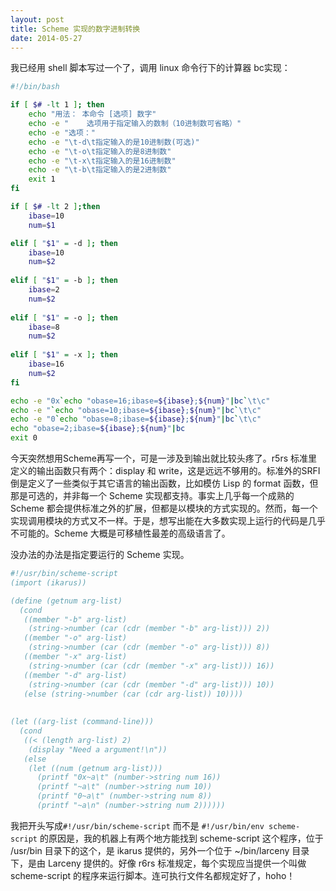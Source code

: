 ```yaml
---
layout: post
title: Scheme 实现的数字进制转换
date: 2014-05-27
---
```


我已经用 shell 脚本写过一个了，调用 linux 命令行下的计算器 bc实现：

```bash
#!/bin/bash

if [ $# -lt 1 ]; then
    echo "用法： 本命令 [选项] 数字"
    echo -e "    选项用于指定输入的数制（10进制数可省略）"
    echo -e "选项："
    echo -e "\t-d\t指定输入的是10进制数(可选)"
    echo -e "\t-o\t指定输入的是8进制数"
    echo -e "\t-x\t指定输入的是16进制数"
    echo -e "\t-b\t指定输入的是2进制数"
    exit 1
fi

if [ $# -lt 2 ];then
    ibase=10
    num=$1

elif [ "$1" = -d ]; then
    ibase=10
    num=$2
    
elif [ "$1" = -b ]; then
    ibase=2
    num=$2
    
elif [ "$1" = -o ]; then
    ibase=8
    num=$2
    
elif [ "$1" = -x ]; then
    ibase=16
    num=$2
fi

echo -e "0x`echo "obase=16;ibase=${ibase};${num}"|bc`\t\c"
echo -e "`echo "obase=10;ibase=${ibase};${num}"|bc`\t\c" 
echo -e "0`echo "obase=8;ibase=${ibase};${num}"|bc`\t\c"
echo "obase=2;ibase=${ibase};${num}"|bc
exit 0
```

今天突然想用Scheme再写一个，可是一涉及到输出就比较头疼了。r5rs 标准里定义的输出函数只有两个：display 和 write，这是远远不够用的。标准外的SRFI倒是定义了一些类似于其它语言的输出函数，比如模仿 Lisp 的 format 函数，但那是可选的，并非每一个 Scheme 实现都支持。事实上几乎每一个成熟的 Scheme 都会提供标准之外的扩展，但都是以模块的方式实现的。然而，每一个实现调用模块的方式又不一样。于是，想写出能在大多数实现上运行的代码是几乎不可能的。Scheme 大概是可移植性最差的高级语言了。

没办法的办法是指定要运行的 Scheme 实现。

```scheme
#!/usr/bin/scheme-script
(import (ikarus))

(define (getnum arg-list)
  (cond
   ((member "-b" arg-list)
    (string->number (car (cdr (member "-b" arg-list))) 2))
   ((member "-o" arg-list)
    (string->number (car (cdr (member "-o" arg-list))) 8))
   ((member "-x" arg-list)
    (string->number (car (cdr (member "-x" arg-list))) 16))
   ((member "-d" arg-list)
    (string->number (car (cdr (member "-d" arg-list))) 10))
   (else (string->number (car (cdr arg-list)) 10))))
   
   
(let ((arg-list (command-line)))
  (cond
   ((< (length arg-list) 2)
    (display "Need a argument!\n"))
   (else
    (let ((num (getnum arg-list)))
      (printf "0x~a\t" (number->string num 16))
      (printf "~a\t" (number->string num 10))
      (printf "0~a\t" (number->string num 8))
      (printf "~a\n" (number->string num 2))))))
```

我把开头写成`#!/usr/bin/scheme-script` 而不是 `#!/usr/bin/env scheme-script` 的原因是，我的机器上有两个地方能找到 scheme-script 这个程序，位于 /usr/bin 目录下的这个，是 ikarus 提供的，另外一个位于 ~/bin/larceny 目录下，是由 Larceny 提供的。好像 r6rs 标准规定，每个实现应当提供一个叫做 scheme-script 的程序来运行脚本。连可执行文件名都规定好了，hoho！
